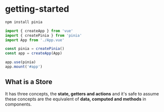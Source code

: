 # getting-started

```bash
npm install pinia
```

```js
import { createApp } from 'vue'
import { createPinia } from 'pinia'
import App from './App.vue'

const pinia = createPinia()
const app = createApp(App)

app.use(pinia)
app.mount('#app')
```

## What is a Store

It has three concepts, the **state, getters and actions** and it's safe to assume these concepts are the equivalent of **data, computed and methods** in components.
